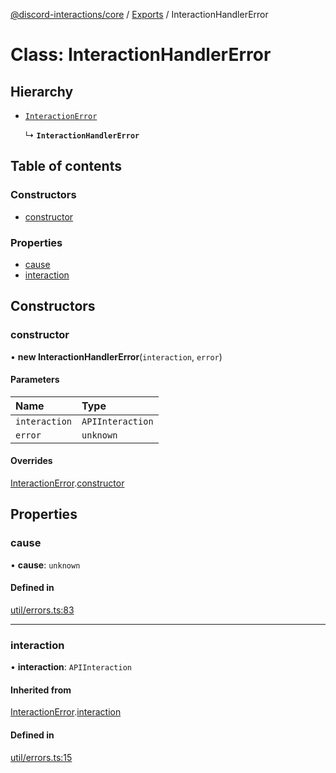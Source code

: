 [@discord-interactions/core](../README.md) / [Exports](../modules.md) / InteractionHandlerError

# Class: InteractionHandlerError

## Hierarchy

- [`InteractionError`](InteractionError.md)

  ↳ **`InteractionHandlerError`**

## Table of contents

### Constructors

- [constructor](InteractionHandlerError.md#constructor)

### Properties

- [cause](InteractionHandlerError.md#cause)
- [interaction](InteractionHandlerError.md#interaction)

## Constructors

### constructor

• **new InteractionHandlerError**(`interaction`, `error`)

#### Parameters

| Name | Type |
| :------ | :------ |
| `interaction` | `APIInteraction` |
| `error` | `unknown` |

#### Overrides

[InteractionError](InteractionError.md).[constructor](InteractionError.md#constructor)

## Properties

### cause

• **cause**: `unknown`

#### Defined in

[util/errors.ts:83](https://github.com/ssMMiles/discord-interactions/blob/c2e131f/packages/core/src/util/errors.ts#L83)

___

### interaction

• **interaction**: `APIInteraction`

#### Inherited from

[InteractionError](InteractionError.md).[interaction](InteractionError.md#interaction)

#### Defined in

[util/errors.ts:15](https://github.com/ssMMiles/discord-interactions/blob/c2e131f/packages/core/src/util/errors.ts#L15)
